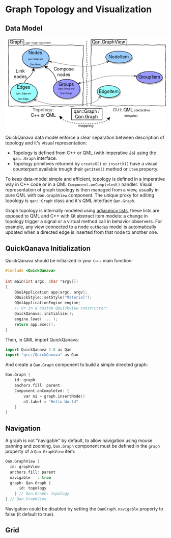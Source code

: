 Graph Topology and Visualization
============================

Data Model
------------------

![Graph Datamodel](graph/graph-datamodel.png)


QuickQanava data model enforce a clear separation between description of topology and it's visual representation:

- Topology is defined from C++ or QML (with imperative Js) using the `qan::Graph` interface. 
- Topology primitives returned by `createX()` or `insertX()` have a visual counterpart available trough their `getItem()` method or `item` property.

To keep data-model simple and efficient, topology is defined in a imperative way in C++ code or in a QML `Component.onCompleted()` handler. Visual representation of graph topology is then managed from a view, usually in pure QML with `Qan.GraphView` component. The unique proxy for editing topology is `qan::Graph` class and it's QML interface `Qan.Graph`.

Graph topology is internally modeled using [adjacency lists](https://en.wikipedia.org/wiki/Adjacency_list), these lists are exposed to QML and C++ with Qt abstract item models: a change in topology trigger a signal or a virtual method call in behavior observers. For example, any view connected to a node `outNodes` model is automatically updated when a directed edge is inserted from that node to another one.

QuickQanava Initialization 
------------------

QuickQanava should be initialized in your c++ main function:

``` cpp hl_lines="9"
#include <QuickQanava>

int main(int argc, char *argv[])
{
    QGuiApplication app(argc, argv);
    QQuickStyle::setStyle("Material");
    QQmlApplicationEngine engine;
	// Or in a custom QQuickView constructor:
    QuickQanava::initialize();
	engine.load( ... );
    return app.exec();
}
```

Then, in QML import QuickQanava:
``` cpp
import QuickQanava 2.0 as Qan
import "qrc:/QuickQanava" as Qan
```

And create a `Qan.Graph` component to build a simple directed graph:
``` cpp
Qan.Graph {
    id: graph
    anchors.fill: parent
    Component.onCompleted: {
        var n1 = graph.insertNode()
        n1.label = "Hello World"
    }
}
```

Navigation
------------------

A graph is not "navigable" by default, to allow navigation using mouse panning and zooming, `Qan.Graph` component must be defined in the `graph` property of a `Qan.GraphView` item:

``` cpp hl_lines="5"
Qan.GraphView {
  id: graphView
  anchors.fill: parent
  navigable   : true
  graph: Qan.Graph {
      id: topology
    } // Qan.Graph: topology
} // Qan.GraphView
```

Navigation could be disabled by setting the `QanGraph.navigable` property to false (it default to true).


Grid
------------------
